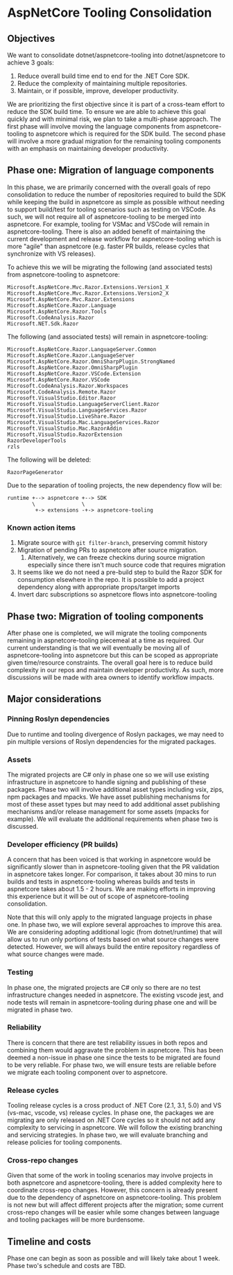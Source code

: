 # AspNetCore Tooling Consolidation

## Objectives

We want to consolidate dotnet/aspnetcore-tooling into dotnet/aspnetcore to achieve 3 goals:

1. Reduce overall build time end to end for the .NET Core SDK.
2. Reduce the complexity of maintaining multiple repositories.
3. Maintain, or if possible, improve, developer productivity.

We are prioritizing the first objective since it is part of a cross-team effort to reduce the SDK build time. To ensure we are able to achieve this goal quickly and with minimal risk, we plan to take a multi-phase approach. The first phase will involve moving the language components from aspnetcore-tooling to aspnetcore which is required for the SDK build. The second phase will involve a more gradual migration for the remaining tooling components with an emphasis on maintaining developer productivity.

## Phase one: Migration of language components

In this phase, we are primarily concerned with the overall goals of repo consolidation to reduce the number of repositories required to build the SDK while keeping the build in aspnetcore as simple as possible without needing to support build/test for tooling scenarios such as testing on VSCode. As such, we will not require all of aspnetcore-tooling to be merged into aspnetcore. For example, tooling for VSMac and VSCode will remain in aspnetcore-tooling. There is also an added benefit of maintaining the current development and release workflow for aspnetcore-tooling which is more "agile" than aspnetcore (e.g. faster PR builds, release cycles that synchronize with VS releases).

To achieve this we will be migrating the following (and associated tests) from aspnetcore-tooling to aspnetcore:

```text
Microsoft.AspNetCore.Mvc.Razor.Extensions.Version1_X
Microsoft.AspNetCore.Mvc.Razor.Extensions.Version2_X
Microsoft.AspNetCore.Mvc.Razor.Extensions
Microsoft.AspNetCore.Razor.Language
Microsoft.AspNetCore.Razor.Tools
Microsoft.CodeAnalysis.Razor
Microsoft.NET.Sdk.Razor
```

The following (and associated tests) will remain in aspnetcore-tooling:

```text
Microsoft.AspNetCore.Razor.LanguageServer.Common
Microsoft.AspNetCore.Razor.LanguageServer
Microsoft.AspNetCore.Razor.OmniSharpPlugin.StrongNamed
Microsoft.AspNetCore.Razor.OmniSharpPlugin
Microsoft.AspNetCore.Razor.VSCode.Extension
Microsoft.AspNetCore.Razor.VSCode
Microsoft.CodeAnalysis.Razor.Workspaces
Microsoft.CodeAnalysis.Remote.Razor
Microsoft.VisualStudio.Editor.Razor
Microsoft.VisualStudio.LanguageServerClient.Razor
Microsoft.VisualStudio.LanguageServices.Razor
Microsoft.VisualStudio.LiveShare.Razor
Microsoft.VisualStudio.Mac.LanguageServices.Razor
Microsoft.VisualStudio.Mac.RazorAddin
Microsoft.VisualStudio.RazorExtension
RazorDeveloperTools
rzls
```

The following will be deleted:

```text
RazorPageGenerator
```

Due to the separation of tooling projects, the new dependency flow will be:

```text
runtime +--> aspnetcore +--> SDK
        \               \
         +-> extensions -+-> aspnetcore-tooling
```

### Known action items

1. Migrate source with `git filter-branch`, preserving commit history
2. Migration of pending PRs to aspnetcore after source migration.
   1. Alternatively, we can freeze checkins during source migration especially since there isn't much source code that requires migration
3. It seems like we do not need a pre-build step to build the Razor SDK for consumption elsewhere in the repo. It is possible to add a project dependency along with appropriate props/target imports
4. Invert darc subscriptions so aspnetcore flows into aspnetcore-tooling

## Phase two: Migration of tooling components

After phase one is completed, we will migrate the tooling components remaining in aspnetcore-tooling piecemeal at a time as required. Our current understanding is that we will eventually be moving all of aspnetcore-tooling into aspnetcore but this can be scoped as appropriate given time/resource constraints. The overall goal here is to reduce build complexity in our repos and maintain developer productivity. As such, more discussions will be made with area owners to identify workflow impacts.

## Major considerations

### Pinning Roslyn dependencies

Due to runtime and tooling divergence of Roslyn packages, we may need to pin multiple versions of Roslyn dependencies for the migrated packages.

### Assets

The migrated projects are C# only in phase one so we will use existing infrastructure in aspnetcore to handle signing and publishing of these packages. Phase two will involve additional asset types including vsix, zips, npm packages and mpacks. We have asset publishing mechanisms for most of these asset types but may need to add additional asset publishing mechanisms and/or release management for some assets (mpacks for example). We will evaluate the additional requirements when phase two is discussed.

### Developer efficiency (PR builds)

A concern that has been voiced is that working in aspnetcore would be significantly slower than in aspnetcore-tooling given that the PR validation in aspnetcore takes longer. For comparison, it takes about 30 mins to run builds and tests in aspnetcore-tooling whereas builds and tests in aspnetcore takes about 1.5 - 2 hours. We are making efforts in improving this experience but it will be out of scope of aspnetcore-tooling consolidation.

 Note that this will only apply to the migrated language projects in phase one. In phase two, we will explore several approaches to improve this area. We are considering adopting additional logic (from dotnet/runtime) that will allow us to run only portions of tests based on what source changes were detected. However, we will always build the entire repository regardless of what source changes were made.

### Testing

In phase one, the migrated projects are C# only so there are no test infrastructure changes needed in aspnetcore. The existing vscode jest, and node tests will remain in aspnetcore-tooling during phase one and will be migrated in phase two.

### Reliability

There is concern that there are test reliability issues in both repos and combining them would aggravate the problem in aspnetcore. This has been deemed a non-issue in phase one since the tests to be migrated are found to be very reliable. For phase two, we will ensure tests are reliable before we migrate each tooling component over to aspnetcore.

### Release cycles

Tooling release cycles is a cross product of .NET Core (2.1, 3.1, 5.0) and VS (vs-mac, vscode, vs) release cycles. In phase one, the packages we are migrating are only released on .NET Core cycles so it should not add any complexity to servicing in aspnetcore. We will follow the existing branching and servicing strategies. In phase two, we will evaluate branching and release policies for tooling components.

### Cross-repo changes

Given that some of the work in tooling scenarios may involve projects in both aspnetcore and aspnetcore-tooling, there is added complexity here to coordinate cross-repo changes. However, this concern is already present due to the dependency of aspnetcore on aspnetcore-tooling. This problem is not new but will affect different projects after the migration; some current cross-repo changes will be easier while some changes between language and tooling packages will be more burdensome.

## Timeline and costs

Phase one can begin as soon as possible and will likely take about 1 week. Phase two's schedule and costs are TBD.
